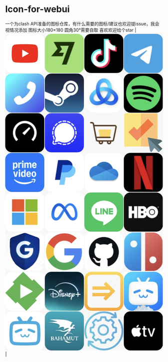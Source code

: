 # Icon-for-webui
一个为clash API准备的图标仓库，有什么需要的图标/建议也欢迎提issue，我会视情况添加
图标大小180×180
圆角30°需要自取
喜欢欢迎给个star
| ![电脑端](./Examples.jpg) |
